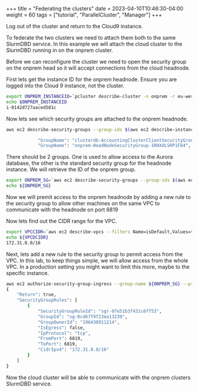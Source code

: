 +++
title = "Federating the clusters"
date = 2023-04-10T10:46:30-04:00
weight = 60
tags = ["tutorial", "ParallelCluster", "Manager"]
+++

Log out of the cluster and return to the Cloud9 instance. 

To federate the two clusters we need to attach them both to the same SlurmDBD service. In this example we will attach the cloud cluster to the SlurmDBD running in on the onprem cluster. 

Before we can reconfigure the cluster we need to open the security group on the onprem head so it will accept connections from the cloud headnode.

First lets get the instance ID for the onprem headnode. Ensure you are logged into the Cloud 9 instance, not the cluster.

```bash
export ONPREM_INSTANCEID=`pcluster describe-cluster -n onprem -r eu-west-1 | jq '.headNode.instanceId' | sed s/\"//g`
echo $ONPREM_INSTANCEID
i-0142d727aaced581c
```

Now lets see which security groups are attached to the onprem headnode.

```bash
aws ec2 describe-security-groups --group-ids $(aws ec2 describe-instances --instance-id $ONPREM_INSTANCEID --query "Reservations[].Instances[].SecurityGroups[].GroupId[]" --output text)  | grep GroupName

            "GroupName": "clusterdb-AccountingClusterClientSecurityGroup-C6X4N2MVV6SA",
            "GroupName": "onprem-HeadNodeSecurityGroup-1RHXOLSRP1F84",
```

There should be 2 groups. One is used to allow access to the Aurora database, the other is the standard security group for the headnode instance. We will retrieve the ID of the onprem group.

```bash
export ONPREM_SG=`aws ec2 describe-security-groups --group-ids $(aws ec2 describe-instances --instance-id $ONPREM_INSTANCEID --query "Reservations[].Instances[].SecurityGroups[].GroupId[]" --output text)  | grep GroupName | grep onprem | awk '{print $2}' | sed s/\"//g | sed s/,//g`
echo ${ONPREM_SG}
```

Now we will premit access to the onprem headnode by adding a new rule to the security group to allow other machines on the same VPC to communicate with the headnode on port 6819

Now lets find out the CIDR range for the VPC.

```bash
export VPCCIDR=`aws ec2 describe-vpcs --filters Name=isDefault,Values=true --query "Vpcs[].CidrBlock" --region ${AWS_REGION} | jq -r '.[0]'`
echo ${VPCDCIDR}
172.31.0.0/16
```

Next, lets add a new rule to the security group to permit access from the VPC. In this lab, to keep things simple, we will allow access from the whole VPC. In a production setting you might want to limit this more, maybe to the specific instance.

```bash
aws ec2 authorize-security-group-ingress --group-name ${ONPREM_SG} --protocol tcp --port 6819 --cidr ${VPCDCIDR}
{
    "Return": true,
    "SecurityGroupRules": [
        {
            "SecurityGroupRuleId": "sgr-07e51b3f431c6f753",
            "GroupId": "sg-0cd67f9f23ea13239",
            "GroupOwnerId": "196438911214",
            "IsEgress": false,
            "IpProtocol": "tcp",
            "FromPort": 6819,
            "ToPort": 6819,
            "CidrIpv4": "172.31.0.0/16"
        }
    ]
}
```

Now the cloud cluster will be able to communicate with the onprem clusters SlurmDBD service. 